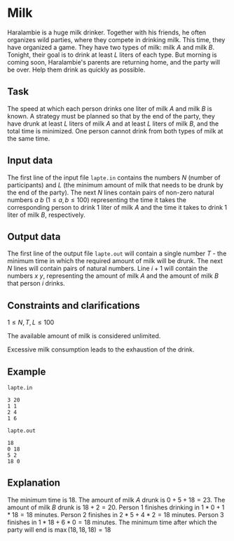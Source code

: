 # Milk

Haralambie is a huge milk drinker. Together with his friends, he often organizes wild parties, where they compete in drinking milk. This time, they have organized a game. They have two types of milk: milk $A$ and milk $B$. Tonight, their goal is to drink at least $L$ liters of each type. But morning is coming soon, Haralambie's parents are returning home, and the party will be over. Help them drink as quickly as possible.

## Task

The speed at which each person drinks one liter of milk $A$ and milk $B$ is known. A strategy must be planned so that by the end of the party, they have drunk at least $L$ liters of milk $A$ and at least $L$ liters of milk $B$, and the total time is minimized. One person cannot drink from both types of milk at the same time.

## Input data

The first line of the input file `lapte.in` contains the numbers $N$ (number of participants) and $L$ (the minimum amount of milk that needs to be drunk by the end of the party). The next $N$ lines contain pairs of non-zero natural numbers $a$ $b$ $(1 \leq a, b \leq 100)$ representing the time it takes the corresponding person to drink 1 liter of milk $A$ and the time it takes to drink 1 liter of milk $B$, respectively.

## Output data

The first line of the output file `lapte.out` will contain a single number $T$ - the minimum time in which the required amount of milk will be drunk. The next $N$ lines will contain pairs of natural numbers. Line $i + 1$ will contain the numbers $x$ $y$, representing the amount of milk $A$ and the amount of milk $B$ that person $i$ drinks.

## Constraints and clarifications

$1 \leq N, T, L \leq 100$

The available amount of milk is considered unlimited.

Excessive milk consumption leads to the exhaustion of the drink.

## Example

`lapte.in`
```
3 20
1 1
2 4
1 6
```
`lapte.out`
```
18
0 18
5 2
18 0
```

## Explanation

The minimum time is $18$. The amount of milk $A$ drunk is $0+5+18=23$. The amount of milk $B$ drunk is $18+2=20$. Person 1 finishes drinking in $1*0+1*18=18$ minutes. Person 2 finishes in $2*5+4*2=18$ minutes. Person 3 finishes in $1*18+6*0=18$ minutes. The minimum time after which the party will end is $\max(18,18,18)=18$
